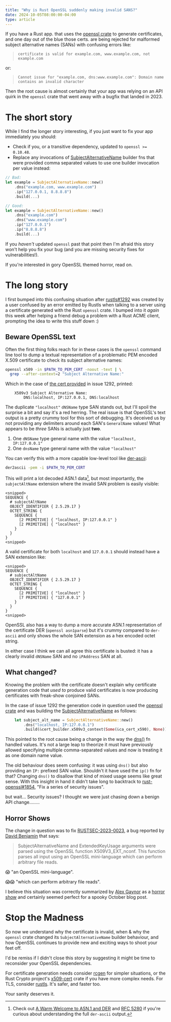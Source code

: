 ```yaml
---
title: "Why is Rust OpenSSL suddenly making invalid SANS?"
date: 2024-10-05T08:00:00-04:00
type: article
---
```


If you have a Rust app. that uses the [openssl crate] to generate
certificates, and one day out of the blue those certs. are being rejected for
malformed subject alternative names (SANs) with confusing errors like:

> `certificate is valid for example.com, www.example.com, not example.com`

or:

> `Cannot issue for "example.com, dns:www.example.com": Domain name contains an invalid character`

Then the root cause is almost certainly that your app was relying on an API quirk
in the `openssl` crate that went away with a bugfix that landed in 2023.

# The short story

While I find the longer story interesting, if you just want to fix your app
immediately you should:

* Check if you, or a transitive dependency, updated to `openssl >= 0.10.48`.
* Replace any invocations of [SubjectAlternativeName] builder fns that were
  provided comma separated values to use one builder invocation per value
  instead:

```rust
// Bad:
let example = SubjectAlternativeName::new()
    .dns("example.com, www.example.com")
    .ip("127.0.0.1, 8.8.8.8")
    .build(...)

// Good:
let example = SubjectAlternativeName::new()
    .dns("example.com")
    .dns("www.example.com")
    .ip("127.0.0.1")
    .ip("8.8.8.8")
    .build(...)
```

If you _haven't_ updated `openssl` past that point then I'm afraid this story
won't help you fix your bug (and you are missing security fixes for
vulnerabilities!).

If you're interested in gory OpenSSL themed horror, read on.

# The long story

I first bumped into this confusing situation after [rustls#1292] was created by
a user confused by an error emitted by Rustls when talking to a server using
a certificate generated with the Rust `openssl` crate. I bumped into it _again_
this week after helping a friend debug a problem with a Rust ACME client,
prompting the idea to write this stuff down :)

## Beware OpenSSL text

Often the first thing folks reach for in these cases is the `openssl` command
line tool to dump a textual representation of a problematic PEM encoded X.509
certificate to check its subject alternative names:

```bash
openssl x509 -in $PATH_TO_PEM_CERT -noout -text | \
  grep --after-context=2 "Subject Alternative Name:"
```

Which in the case of [the cert provided] in issue 1292, printed:
```
    X509v3 Subject Alternative Name:
        DNS:localhost, IP:127.0.0.1, DNS:localhost
```

The duplicate `"localhost"` `dNSName` type SAN stands out, but I'll spoil the
surprise a bit and say it's a red herring. The real issue is that OpenSSL's
text output is a pretty crummy tool for this sort of debugging. It's deceived us
by not providing any delimiters around each SAN's `GeneralName` values! What
appears to be _three_ SANs is actually just **two**.

1. One `dNSName` type general name with the value `"localhost, IP:127.0.0.1"`
2. One `dnsName` type general name with the value `"localhost"`

You can verify this with a more capable low-level tool like [der-ascii]:

```bash
der2ascii -pem -i $PATH_TO_PEM_CERT
```

This will print a lot decoded ASN.1 data[^1], but most importantly, the `subjectAltName`
extension where the invalid SAN problem is easily visible:
```
<snipped>
SEQUENCE {
  # subjectAltName
  OBJECT_IDENTIFIER { 2.5.29.17 }
  OCTET_STRING {
    SEQUENCE {
      [2 PRIMITIVE] { "localhost, IP:127.0.0.1" }
      [2 PRIMITIVE] { "localhost" }
    }
  }
}
<snipped>
```

A valid certificate for both `localhost` and `127.0.0.1` should instead have
a SAN extension like:
```
<snipped>
SEQUENCE {
  # subjectAltName
  OBJECT_IDENTIFIER { 2.5.29.17 }
  OCTET_STRING {
    SEQUENCE {
      [2 PRIMITIVE] { "localhost" }
      [7 PRIMITIVE] { "127.0.0.1" }
    }
  }
}
<snipped>
```

OpenSSL also has a way to dump a more accurate ASN.1 representation of the
certificate DER (`openssl asn1parse`) but it's crummy compared to `der-ascii`
and only shows the whole SAN extension as a hex encoded octet string.

In either case I think we can all agree this certificate is busted: it has
a clearly invalid `dNSName` SAN and no `iPAddress` SAN at all.

## What changed?

Knowing the problem with the certificate doesn't explain why certificate
generation code that _used to_ produce valid certificates is now producing
certificates with freak-show conjoined SANs.

In the case of issue 1292 the generation code in question used the [openssl
crate] and was building the [SubjectAlternativeName] as follows:

```rust
    let subject_alt_name = SubjectAlternativeName::new()
        .dns("localhost, IP:127.0.0.1")
        .build(&cert_builder.x509v3_context(Some(&ca_cert_x590), None))?;
```

This pointed to the root cause being a change in the way the [dns()][dns] fn
handled values. It's not a large leap to theorize it must have previously
allowed specifying multiple comma-separated values and now is treating it as one
domain name value.

The old behaviour does seem confusing: it was using `dns()` but also providing an
`IP:` prefixed SAN value. Shouldn't it have used the `ip()` fn for that? 
Changing `dns()` to disallow that kind of mixed usage seems like great sense.
With this insight in hand it didn't take long to backtrack to
[rust-openssl#1854], "Fix a series of security issues". 

but wait... Security issues? I thought we were just chasing down a benign API
change........

## Horror Shows

The change in question was to fix [RUSTSEC-2023-0023], a bug reported by [David
Benjamin] that says:

> SubjectAlternativeName and ExtendedKeyUsage arguments were parsed using the
> OpenSSL function X509V3_EXT_nconf. This function parses all input using an
> OpenSSL mini-language which can perform arbitrary file reads.

😱 "an OpenSSL mini-language".

😱😱 "which can perform arbitrary file reads".

I believe this situation was correctly summarized by [Alex Gaynor] as
a [horror show] and certainly seemed perfect for a spooky October blog post.

# Stop the Madness

So now we understand why the certificate is invalid, when & why the `openssl`
crate changed its `SubjectAlternativeName` builder behaviour, and how OpenSSL
continues to provide new and exciting ways to shoot your feet off.

I'd be remiss if I didn't close this story by suggesting it might be time to
reconsider your OpenSSL dependencies. 

For certificate generation needs consider [rcgen] for simpler situations, or the
Rust Crypto project's [x509-cert] crate if you have more complex needs. For TLS,
consider [rustls]. It's safer, and faster too. 

Your sanity deserves it.

[openssl crate]: https://crates.io/crates/openssl
[SubjectAlternativeName]: https://docs.rs/openssl/latest/openssl/x509/extension/struct.SubjectAlternativeName.html
[rustls#1292]: https://github.com/rustls/rustls/issues/1292
[the cert provided]: https://gist.github.com/cpu/43697ca55fccd04e91f66540ea66ae62
[der-ascii]: https://github.com/google/der-ascii
[dns]: https://docs.rs/openssl/latest/openssl/x509/extension/struct.SubjectAlternativeName.html#method.dns
[rust-openssl#1854]: https://github.com/sfackler/rust-openssl/pull/1854
[RUSTSEC-2023-0023]: https://rustsec.org/advisories/RUSTSEC-2023-0023.html
[David Benjamin]: https://davidben.net/
[Alex Gaynor]: https://alexgaynor.net/
[horror show]: https://github.com/sfackler/rust-openssl/pull/1854/commits/a7528056c5be6f3fbabc52c2fd02882b208d5939
[rustls]: https://github.com/rustls/rustls
[rcgen]: https://github.com/rustls/rcgen
[x509-cert]: https://docs.rs/x509-cert/latest/x509_cert/

[^1]: Check out [A Warm Welcome to ASN.1 and DER](https://letsencrypt.org/docs/a-warm-welcome-to-asn1-and-der/) and [RFC 5280](https://www.rfc-editor.org/rfc/rfc5280) if you're curious about understanding the full `der-ascii` output.
